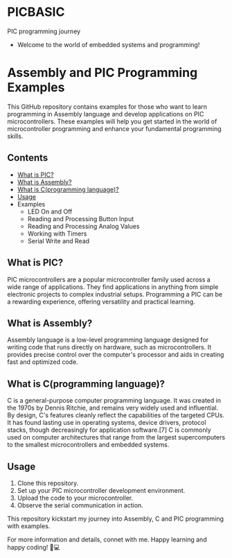 # PICBASIC
PIC programming journey
- Welcome to the world of embedded systems and programming!

# Assembly and PIC Programming Examples

This GitHub repository contains examples for those who want to learn programming in Assembly language and develop applications on PIC microcontrollers. These examples will help you get started in the world of microcontroller programming and enhance your fundamental programming skills.

## Contents

- [What is PIC?](https://electronicsdesk.com/pic-microcontroller.html)
- [What is Assembly?](https://www.tutorialspoint.com/assembly_programming/assembly_introduction.htm)
- [What is C(programming language)?](https://www.techtarget.com/searchwindowsserver/definition/C)
- [Usage](#usage)
- Examples  
  - LED On and Off
  - Reading and Processing Button Input
  - Reading and Processing Analog Values
  - Working with Timers
  - Serial Write and Read

## What is PIC?

PIC microcontrollers are a popular microcontroller family used across a wide range of applications. They find applications in anything from simple electronic projects to complex industrial setups. Programming a PIC can be a rewarding experience, offering versatility and practical learning.

## What is Assembly?

Assembly language is a low-level programming language designed for writing code that runs directly on hardware, such as microcontrollers. It provides precise control over the computer's processor and aids in creating fast and optimized code.

## What is C(programming language)?

C is a general-purpose computer programming language. It was created in the 1970s by Dennis Ritchie, and remains very widely used and influential. By design, C's features cleanly reflect the capabilities of the targeted CPUs. It has found lasting use in operating systems, device drivers, protocol stacks, though decreasingly for application software.[7] C is commonly used on computer architectures that range from the largest supercomputers to the smallest microcontrollers and embedded systems.

## Usage
1. Clone this repository.
2. Set up your PIC microcontroller development environment.
3. Upload the code to your microcontroller.
4. Observe the serial communication in action.


This repository kickstart my journey into Assembly, C and PIC programming with examples.

For more information and details, connet with me. Happy learning and happy coding! 🚀💻


